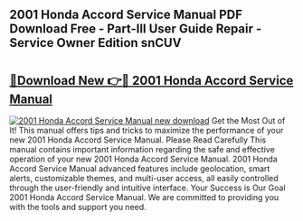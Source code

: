 ## 2001 Honda Accord Service Manual PDF Download Free - Part-IlI User Guide Repair - Service Owner Edition snCUV

# <h2><a href="http://bc37057.oget.top/?id=2001+Honda+Accord+Service+Manual">🔗Download New 👉🔴 2001 Honda Accord Service Manual</a></h2>

[![2001 Honda Accord Service Manual new download](https://i.imgur.com/5g1atiW.png)](http://bc37057.oget.top/?id=2001+Honda+Accord+Service+Manual)
Get the Most Out of It! This manual offers tips and tricks to maximize the performance of your new 2001 Honda Accord Service Manual. Please Read Carefully This manual contains important information regarding the safe and effective operation of your new 2001 Honda Accord Service Manual. 2001 Honda Accord Service Manual advanced features include geolocation, smart alerts, customizable themes, and multi-user access, all easily controlled through the user-friendly and intuitive interface. Your Success is Our Goal 2001 Honda Accord Service Manual. We are committed to providing you with the tools and support you need.
